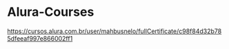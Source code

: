 # Alura-Courses

https://cursos.alura.com.br/user/mahbusnelo/fullCertificate/c98f84d32b785dfeeaf997e866002ff1
